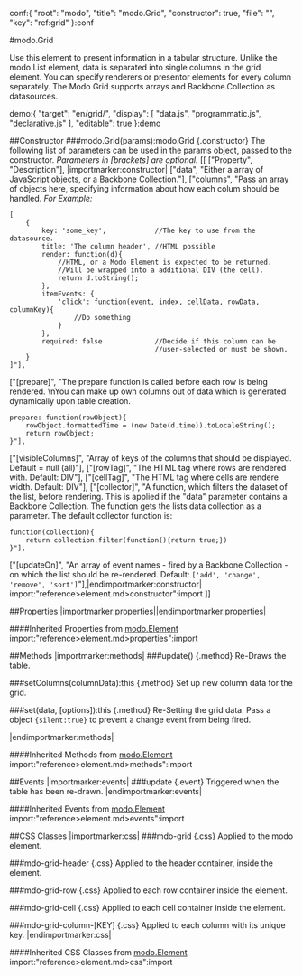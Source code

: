 conf:{
    "root": "modo",
    "title": "modo.Grid",
    "constructor": true,
    "file": "",
    "key": "ref:grid"
}:conf

#modo.Grid

Use this element to present information in a tabular structure.
Unlike the modo.List element, data is separated into single columns in the grid element.
You can specify renderers or presentor elements for every column separately.
The Modo Grid supports arrays and Backbone.Collection as datasources.

demo:{
    "target": "en/grid/",
    "display": [
        "data.js",
        "programmatic.js",
        "declarative.js"
    ],
    "editable": true
}:demo

##Constructor
###modo.Grid(params):modo.Grid {.constructor}
The following list of parameters can be used in the params object, passed to the constructor.
_Parameters in [brackets] are optional._
[[
["Property", "Description"],
|importmarker:constructor|
["data", "Either a array of JavaScript objects, or a Backbone Collection."],
["columns", "Pass an array of objects here, specifying information about how each colum should be handled. _For Example:_

    [
        {
            key: 'some_key',            //The key to use from the datasource.
            title: 'The column header', //HTML possible
            render: function(d){
                //HTML, or a Modo Element is expected to be returned.
                //Will be wrapped into a additional DIV (the cell).
                return d.toString();
            },
            itemEvents: {
                'click': function(event, index, cellData, rowData, columnKey){
                    //Do something
                }
            },
            required: false             //Decide if this column can be
                                        //user-selected or must be shown.
        }
    ]"],
["[prepare]", "The prepare function is called before each row is being rendered.    \nYou can make up own columns out of data which is generated dynamically upon table creation.

    prepare: function(rowObject){
        rowObject.formattedTime = (new Date(d.time)).toLocaleString(); 
        return rowObject;
    }"],
["[visibleColumns]", "Array of keys of the columns that should be displayed. Default = null (all)"],
["[rowTag]", "The HTML tag where rows are rendered with. Default: DIV"],
["[cellTag]", "The HTML tag where cells are rendere width. Default: DIV"],
["[collector]", "A function, which filters the dataset of the list, before rendering. This is applied if the \"data\" parameter contains a Backbone Collection. The function gets the lists data collection as a parameter. The default collector function is:

    function(collection){
        return collection.filter(function(){return true;})
    }"],
["[updateOn]", "An array of event names - fired by a Backbone Collection - on which the list should be re-rendered. Default: `['add', 'change', 'remove', 'sort']`"],|endimportmarker:constructor|
import:"reference>element.md>constructor":import
]]

##Properties
|importmarker:properties||endimportmarker:properties|

####Inherited Properties from [modo.Element](element)
import:"reference>element.md>properties":import

##Methods
|importmarker:methods|
###update() {.method}
Re-Draws the table.

###setColumns(columnData):this {.method}
Set up new column data for the grid.

###set(data, [options]):this {.method}
Re-Setting the grid data. Pass a object `{silent:true}` to prevent a change event from being fired.

|endimportmarker:methods|

####Inherited Methods from [modo.Element](element)
import:"reference>element.md>methods":import

##Events
|importmarker:events|
###update {.event}
Triggered when the table has been re-drawn.
|endimportmarker:events|

####Inherited Events from [modo.Element](element)
import:"reference>element.md>events":import

##CSS Classes
|importmarker:css|
###mdo-grid {.css}
Applied to the modo element.

###mdo-grid-header {.css}
Applied to the header container, inside the element.

###mdo-grid-row {.css}
Applied to each row container inside the element.

###mdo-grid-cell {.css}
Applied to each cell container inside the element.

###mdo-grid-column-[KEY] {.css}
Applied to each column with its unique key.
|endimportmarker:css|

####Inherited CSS Classes from [modo.Element](element)
import:"reference>element.md>css":import